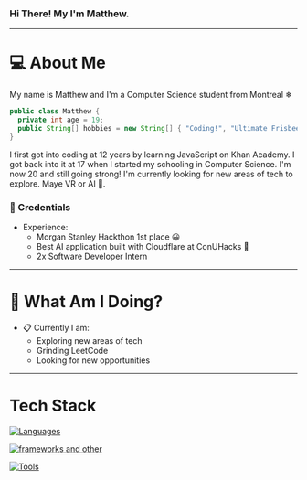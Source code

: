 ### Hi There! My I'm Matthew.
-----
# 💻 About Me
My name is Matthew and I'm a Computer Science student from Montreal ❄

```java
public class Matthew {
  private int age = 19;
  public String[] hobbies = new String[] { "Coding!", "Ultimate Frisbee", "Chess", "Wrestling", "Sleeping" };
}
```

I first got into coding at 12 years by learning JavaScript on Khan Academy. I got back into it at 17 when I started my schooling in Computer Science. I'm now 20 and still going strong! I'm currently looking for new areas of tech to explore. Maye VR or AI 🤔.

### :briefcase: Credentials
- Experience:
  - Morgan Stanley Hackthon 1st place 😀
  - Best AI application built with Cloudflare at ConUHacks 🎉
  - 2x Software Developer Intern 
-----

# :round_pushpin: What Am I Doing?
- :clipboard: Currently I am:
  - Exploring new areas of tech 
  - Grinding LeetCode
  - Looking for new opportunities
-----

# Tech Stack
[![Languages](https://skillicons.dev/icons?i=java,js,python,cs,html,css,js,next&theme=dark)](https://skillicons.dev)

[![frameworks and other](https://skillicons.dev/icons?i=mongodb,express,react,nodejs&theme=dark)](https://skillicons.dev)

[![Tools](https://skillicons.dev/icons?i=vscode,postman,idea,bash,linux,github&theme=dark)](https://skillicons.dev)

